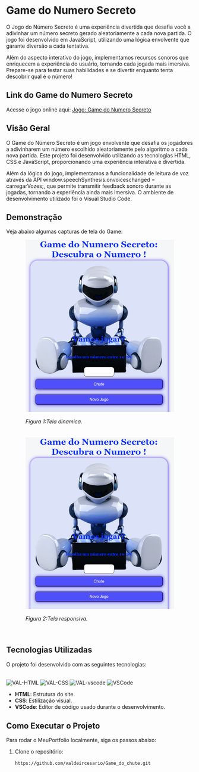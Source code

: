 # Game do Numero Secreto


O Jogo do Número Secreto é uma experiência divertida que desafia você a adivinhar um número secreto gerado aleatoriamente a cada nova partida. O jogo foi desenvolvido em JavaScript, utilizando uma lógica envolvente que garante diversão a cada tentativa.

Além do aspecto interativo do jogo, implementamos recursos sonoros que enriquecem a experiência do usuário, tornando cada jogada mais imersiva. Prepare-se para testar suas habilidades e se divertir enquanto tenta descobrir qual é o número!

## Link do Game do Numero Secreto

Acesse o jogo online aqui: [Jogo: Game do Numero Secreto](https://gamechut.netlify.app/)

## Visão Geral

O Game do Número Secreto é um jogo envolvente que desafia os jogadores a adivinharem um número escolhido aleatoriamente pelo algoritmo a cada nova partida. Este projeto foi desenvolvido utilizando as tecnologias HTML, CSS e JavaScript, proporcionando uma experiência interativa e divertida.

Além da lógica do jogo, implementamos a funcionalidade de leitura de voz através da API window.speechSynthesis.onvoiceschanged = carregarVozes;, que permite transmitir feedback sonoro durante as jogadas, tornando a experiência ainda mais imersiva. O ambiente de desenvolvimento utilizado foi o Visual Studio Code.

## Demonstração

Veja abaixo algumas capturas de tela do Game:

<div style="display: flex; flex-direction: column; align-items: center; justify-content: center;">
    <div style="margin-bottom: 20px;">
        <img src="/game2.png" alt="Página Inicial" width="400">
        <p><em>Figura 1:Tela dinamica.</em></p>
    </div>
    <div style="margin-bottom: 20px;">
        <img src="/game2.png" alt="Seção Sobre Mim" width="400">
        <p><em>Figura 2:Tela responsiva.</em></p>
    </div>
    
</div>



## Tecnologias Utilizadas

O projeto foi desenvolvido com as seguintes tecnologias:
<div style="display: inline_block"><br>
        
  <img align="center" alt="VAL-HTML" height="25" width="95" src="https://img.shields.io/badge/html5-%23E34F26.svg?style=for-the-badge&logo=html5&logoColor=white">
  <img align="center" alt="VAL-CSS" height="25" width="95" src="https://img.shields.io/badge/css3-%231572B6.svg?style=for-the-badge&logo=css3&logoColor=white">
  <img align="center" alt="VAL-vscode" height="25" width="95" src="https://img.shields.io/badge/javascript-%23323330.svg?style=for-the-badge&logo=javascript&logoColor=%23F7DF1E" >
    <img align="center" alt="VSCode" height="25"
    width="95" src="https://img.shields.io/badge/VSCode-%23007ACC.svg?style=for-the-badge&logo=visual-studio-code&logoColor=white">
    
 

  
</div>
<P></P>

- **HTML**: Estrutura do site.
- **CSS**: Estilização visual.
- **VSCode**: Editor de código usado durante o desenvolvimento.

## Como Executar o Projeto

Para rodar o MeuPortfolio localmente, siga os passos abaixo:

1. Clone o repositório:
   ```bash
   https://github.com/valdeircesario/Game_do_chute.git
